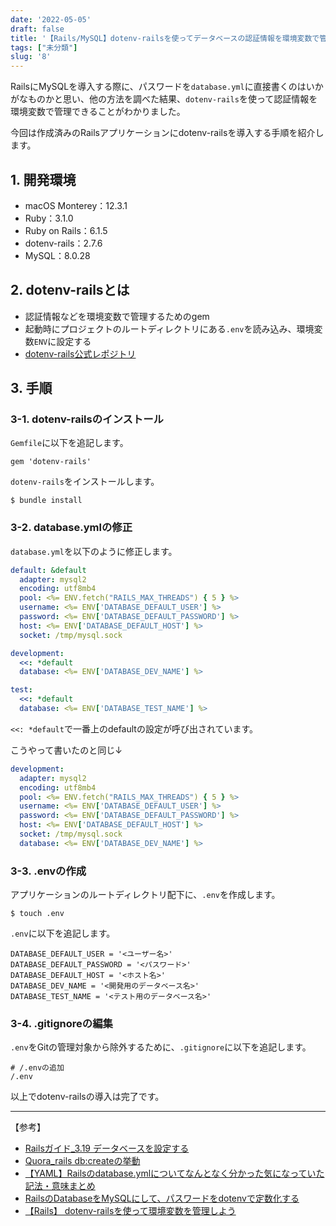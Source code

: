 ```yaml
---
date: '2022-05-05'
draft: false
title: '【Rails/MySQL】dotenv-railsを使ってデータベースの認証情報を環境変数で管理する'
tags: ["未分類"]
slug: '8'
---
```


RailsにMySQLを導入する際に、パスワードを`database.yml`に直接書くのはいかがなものかと思い、他の方法を調べた結果、`dotenv-rails`を使って認証情報を環境変数で管理できることがわかりました。

今回は作成済みのRailsアプリケーションにdotenv-railsを導入する手順を紹介します。

## 1. 開発環境
- macOS Monterey：12.3.1
- Ruby：3.1.0
- Ruby on Rails：6.1.5
- dotenv-rails：2.7.6
- MySQL：8.0.28

## 2. dotenv-railsとは
- 認証情報などを環境変数で管理するためのgem
- 起動時にプロジェクトのルートディレクトリにある`.env`を読み込み、環境変数`ENV`に設定する
- [dotenv-rails公式レポジトリ](https://github.com/bkeepers/dotenv)

## 3. 手順

### 3-1. dotenv-railsのインストール
`Gemfile`に以下を追記します。
```
gem 'dotenv-rails'
```
`dotenv-rails`をインストールします。
```
$ bundle install
```

### 3-2. database.ymlの修正
`database.yml`を以下のように修正します。
```yaml
default: &default
  adapter: mysql2
  encoding: utf8mb4
  pool: <%= ENV.fetch("RAILS_MAX_THREADS") { 5 } %>
  username: <%= ENV['DATABASE_DEFAULT_USER'] %>
  password: <%= ENV['DATABASE_DEFAULT_PASSWORD'] %>
  host: <%= ENV['DATABASE_DEFAULT_HOST'] %>
  socket: /tmp/mysql.sock

development:
  <<: *default
  database: <%= ENV['DATABASE_DEV_NAME'] %>

test:
  <<: *default
  database: <%= ENV['DATABASE_TEST_NAME'] %>
```

`<<: *default`で一番上のdefaultの設定が呼び出されています。

こうやって書いたのと同じ↓
```yaml
development:
  adapter: mysql2
  encoding: utf8mb4
  pool: <%= ENV.fetch("RAILS_MAX_THREADS") { 5 } %>
  username: <%= ENV['DATABASE_DEFAULT_USER'] %>
  password: <%= ENV['DATABASE_DEFAULT_PASSWORD'] %>
  host: <%= ENV['DATABASE_DEFAULT_HOST'] %>
  socket: /tmp/mysql.sock
  database: <%= ENV['DATABASE_DEV_NAME'] %>
```

### 3-3. .envの作成
アプリケーションのルートディレクトリ配下に、`.env`を作成します。
```
$ touch .env
```

`.env`に以下を追記します。
```
DATABASE_DEFAULT_USER = '<ユーザー名>'
DATABASE_DEFAULT_PASSWORD = '<パスワード>'
DATABASE_DEFAULT_HOST = '<ホスト名>'
DATABASE_DEV_NAME = '<開発用のデータベース名>'
DATABASE_TEST_NAME = '<テスト用のデータベース名>'
```

### 3-4. .gitignoreの編集
`.env`をGitの管理対象から除外するために、`.gitignore`に以下を追記します。

```
# /.envの追加
/.env
```

以上でdotenv-railsの導入は完了です。

___

【参考】

- [Railsガイド_3.19 データベースを設定する](https://railsguides.jp/configuring.html#%E3%83%87%E3%83%BC%E3%82%BF%E3%83%99%E3%83%BC%E3%82%B9%E3%82%92%E8%A8%AD%E5%AE%9A%E3%81%99%E3%82%8B)
- [Quora_rails db:createの挙動](https://jp.quora.com/ruby-on-rails%E3%81%A7rake-db-create%E3%82%92%E3%81%99%E3%82%8B%E6%99%82%E3%81%AE%E6%8C%99%E5%8B%95%E3%81%AE%E8%A9%B3%E7%B4%B0%E3%82%92%E6%95%99%E3%81%88%E3%81%A6%E4%B8%8B%E3%81%95%E3%81%84-%E3%81%AA%E3%81%9C)
- [【YAML】Railsのdatabase.ymlについてなんとなく分かった気になっていた記法・意味まとめ](https://qiita.com/terufumi1122/items/b5678bae891ba9cf1e57)
- [RailsのDatabaseをMySQLにして、パスワードをdotenvで定数化する](http://www.kaasan.info/archives/4251)
- [【Rails】 dotenv-railsを使って環境変数を管理しよう](https://pikawaka.com/rails/dotenv-rails)

